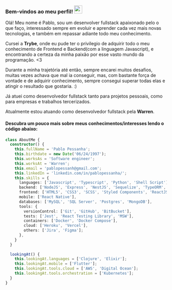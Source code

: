 ### Bem-vindos ao meu perfil! <img src="https://camo.githubusercontent.com/e8e7b06ecf583bc040eb60e44eb5b8e0ecc5421320a92929ce21522dbc34c891/68747470733a2f2f6d656469612e67697068792e636f6d2f6d656469612f6876524a434c467a6361737252346961377a2f67697068792e676966" width="25" heigth="25" />

Olá! Meu nome é Pablo, sou um desenvolver fullstack apaixonado pelo o que faço, interessado sempre em evoluir e aprender cada vez mais novas tecnologias, e também em repassar adiante todo meu conhecimento.

Cursei a **Trybe**, onde eu pude ter o privilegio de adquirir todo o meu conhecimento de Frontend e Backend(com a linguagem Javascript), e encontrando a certeza da minha paixão por esse vasto mundo da programação. <3

Durante a minha trajetória até então, sempre encarei muitos desafios, muitas vezes achava que mal ia conseguir, mas, com bastante força de vontade e de adquirir conhecimento, sempre consegui superar todas elas e atingir o resultado que gostaria. :)

Já atuei como desenvolvedor fullstack tanto para projetos pessoais, como para empresas e trabalhos tercerizados.

Atualmente estou atuando como desenvolvedor fullstack pela **Warren**.

#### Descubra um pouco mais sobre meus conhecimentos/interesses lendo o código abaixo:
```ts
class AboutMe {
  constructor() {
    this.fullName = 'Pablo Pessanha';
    this.birthdate = new Date('06/24/1997');
    this.worksAs = 'Software engineer';
    this.worksAt = 'Warren';
    this.email = 'pablopessanh@gmail.com';
    this.linkedIn = 'linkedin.com/in/pablopessanha/';
    this.skills = {
      languages: ['Javascript', 'Typescript', 'Python', 'Shell Script'],
      backend: ['NodeJS', 'Express', 'NestJS', 'Sequelize', 'TypeORM', 'GraphQL', 'Swagger'],
      frontend: ['HTML5', 'CSS3', 'SCSS', 'Styled Components', 'ReactJS', 'NextJS', 'VueJS', 'NuxtJS'],
      mobile: ['React Native'],
      databases: ['MySQL', 'SQL Server', 'Postgres', 'MongoDB'],
      tools: {
        versionControl: ['Git', 'GitHub', 'BitBucket'],
        tests: ['Jest', 'React Testing Library', 'MSW'],
        containers: ['Docker', 'Docker Compose'],
        cloud: ['Heroku', 'Vercel'],
        others: ['Jira', 'Figma'];
      },
    }
  }
  
  lookingAt() {
    this.lookingAt.languages = ['Clojure', 'Elixir'];
    this.lookingAt.mobile = ['Flutter'];
    this.lookingAt.tools.cloud = ['AWS', 'Digital Ocean'];
    this.lookingAt.tools.orchestration = ['Kubernetes'];
  }
}
```
